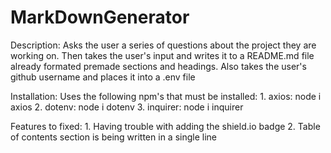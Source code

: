 # MarkDownGenerator

Description: 
  Asks the user a series of questions about the project they are working on. Then takes the user's input and writes it to a README.md file 
  already formated premade sections and headings. Also takes the user's github username and places it into a .env file
  
Installation:
  Uses the following npm's that must be installed:
      1. axios: node i axios
      2. dotenv: node i dotenv
      3. inquirer: node i inquirer
      
Features to fixed:
      1. Having trouble with adding the shield.io badge
      2. Table of contents section is being written in a single line
      
